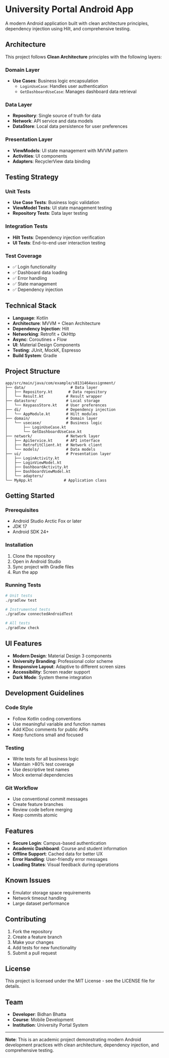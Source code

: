 # University Portal Android App

A modern Android application built with clean architecture principles, dependency injection using Hilt, and comprehensive testing.

## Architecture

This project follows **Clean Architecture** principles with the following layers:

### Domain Layer
- **Use Cases**: Business logic encapsulation
  - `LoginUseCase`: Handles user authentication
  - `GetDashboardUseCase`: Manages dashboard data retrieval

### Data Layer
- **Repository**: Single source of truth for data
- **Network**: API service and data models
- **DataStore**: Local data persistence for user preferences

### Presentation Layer
- **ViewModels**: UI state management with MVVM pattern
- **Activities**: UI components
- **Adapters**: RecyclerView data binding

## Testing Strategy

### Unit Tests
- **Use Case Tests**: Business logic validation
- **ViewModel Tests**: UI state management testing
- **Repository Tests**: Data layer testing

### Integration Tests
- **Hilt Tests**: Dependency injection verification
- **UI Tests**: End-to-end user interaction testing

### Test Coverage
- ✅ Login functionality
- ✅ Dashboard data loading
- ✅ Error handling
- ✅ State management
- ✅ Dependency injection

## Technical Stack

- **Language**: Kotlin
- **Architecture**: MVVM + Clean Architecture
- **Dependency Injection**: Hilt
- **Networking**: Retrofit + OkHttp
- **Async**: Coroutines + Flow
- **UI**: Material Design Components
- **Testing**: JUnit, MockK, Espresso
- **Build System**: Gradle

## Project Structure

```
app/src/main/java/com/example/s8131464assignment/
├── data/                    # Data layer
│   ├── Repository.kt       # Data repository
│   └── Result.kt          # Result wrapper
├── datastore/             # Local storage
│   └── KeypassStore.kt    # User preferences
├── di/                    # Dependency injection
│   └── AppModule.kt       # Hilt modules
├── domain/                # Domain layer
│   └── usecase/           # Business logic
│       ├── LoginUseCase.kt
│       └── GetDashboardUseCase.kt
├── network/               # Network layer
│   ├── ApiService.kt      # API interface
│   ├── RetrofitClient.kt  # Network client
│   └── models/            # Data models
├── ui/                    # Presentation layer
│   ├── LoginActivity.kt
│   ├── LoginViewModel.kt
│   ├── DashboardActivity.kt
│   ├── DashboardViewModel.kt
│   └── adapters/
└── MyApp.kt              # Application class
```

## Getting Started

### Prerequisites
- Android Studio Arctic Fox or later
- JDK 17
- Android SDK 24+

### Installation
1. Clone the repository
2. Open in Android Studio
3. Sync project with Gradle files
4. Run the app

### Running Tests
```bash
# Unit tests
./gradlew test

# Instrumented tests
./gradlew connectedAndroidTest

# All tests
./gradlew check
```

## UI Features

- **Modern Design**: Material Design 3 components
- **University Branding**: Professional color scheme
- **Responsive Layout**: Adaptive to different screen sizes
- **Accessibility**: Screen reader support
- **Dark Mode**: System theme integration

## Development Guidelines

### Code Style
- Follow Kotlin coding conventions
- Use meaningful variable and function names
- Add KDoc comments for public APIs
- Keep functions small and focused

### Testing
- Write tests for all business logic
- Maintain >80% test coverage
- Use descriptive test names
- Mock external dependencies

### Git Workflow
- Use conventional commit messages
- Create feature branches
- Review code before merging
- Keep commits atomic

## Features

- **Secure Login**: Campus-based authentication
- **Academic Dashboard**: Course and student information
- **Offline Support**: Cached data for better UX
- **Error Handling**: User-friendly error messages
- **Loading States**: Visual feedback during operations

## Known Issues

- Emulator storage space requirements
- Network timeout handling
- Large dataset performance

## Contributing

1. Fork the repository
2. Create a feature branch
3. Make your changes
4. Add tests for new functionality
5. Submit a pull request

## License

This project is licensed under the MIT License - see the LICENSE file for details.

## Team

- **Developer**: Bidhan Bhatta
- **Course**: Mobile Development
- **Institution**: University Portal System

---

**Note**: This is an academic project demonstrating modern Android development practices with clean architecture, dependency injection, and comprehensive testing.
